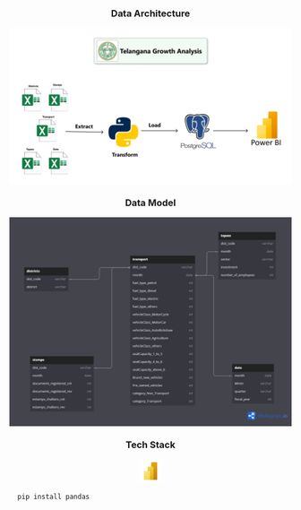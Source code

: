 <h3 align="center">Data Architecture</h3>
<img align="center" src="https://github.com/Shandeep-Raula/Telangana-Growth-Analysis/blob/main/Workflow_of_project.png"/> 

<h3 align="center">Data Model</h3>
<img align="center" src="https://github.com/Shandeep-Raula/Telangana-Growth-Analysis/blob/main/Data_Model.png"/> 

<h3 align="center">Tech Stack</h3>


<p align="center"> 
 <a href="https://www.java.com" target="_blank" > <img src="https://github.com/Shandeep-Raula/Shandeep-Raula/blob/main/social/power%20bi.svg" alt="java" width="40" height="40"/> </a> 
</p>

```bash
  pip install pandas
```
